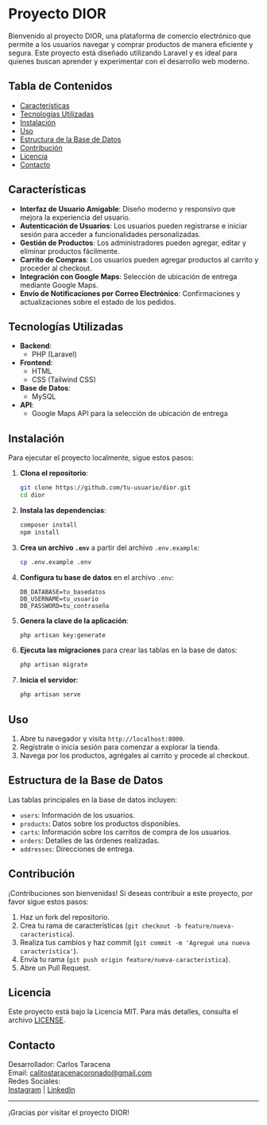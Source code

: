 # Proyecto DIOR

Bienvenido al proyecto DIOR, una plataforma de comercio electrónico que permite a los usuarios navegar y comprar productos de manera eficiente y segura. Este proyecto está diseñado utilizando Laravel y es ideal para quienes buscan aprender y experimentar con el desarrollo web moderno.

## Tabla de Contenidos

- [Características](#características)
- [Tecnologías Utilizadas](#tecnologías-utilizadas)
- [Instalación](#instalación)
- [Uso](#uso)
- [Estructura de la Base de Datos](#estructura-de-la-base-de-datos)
- [Contribución](#contribución)
- [Licencia](#licencia)
- [Contacto](#contacto)

## Características

- **Interfaz de Usuario Amigable**: Diseño moderno y responsivo que mejora la experiencia del usuario.
- **Autenticación de Usuarios**: Los usuarios pueden registrarse e iniciar sesión para acceder a funcionalidades personalizadas.
- **Gestión de Productos**: Los administradores pueden agregar, editar y eliminar productos fácilmente.
- **Carrito de Compras**: Los usuarios pueden agregar productos al carrito y proceder al checkout.
- **Integración con Google Maps**: Selección de ubicación de entrega mediante Google Maps.
- **Envío de Notificaciones por Correo Electrónico**: Confirmaciones y actualizaciones sobre el estado de los pedidos.

## Tecnologías Utilizadas

- **Backend**: 
  - PHP (Laravel)
- **Frontend**:
  - HTML
  - CSS (Tailwind CSS)
- **Base de Datos**:
  - MySQL
- **API**:
  - Google Maps API para la selección de ubicación de entrega

## Instalación

Para ejecutar el proyecto localmente, sigue estos pasos:

1. **Clona el repositorio**:
    ```bash
    git clone https://github.com/tu-usuario/dior.git
    cd dior
    ```

2. **Instala las dependencias**:
    ```bash
    composer install
    npm install
    ```

3. **Crea un archivo `.env`** a partir del archivo `.env.example`:
    ```bash
    cp .env.example .env
    ```

4. **Configura tu base de datos** en el archivo `.env`:
    ```
    DB_DATABASE=tu_basedatos
    DB_USERNAME=tu_usuario
    DB_PASSWORD=tu_contraseña
    ```

5. **Genera la clave de la aplicación**:
    ```bash
    php artisan key:generate
    ```

6. **Ejecuta las migraciones** para crear las tablas en la base de datos:
    ```bash
    php artisan migrate
    ```

7. **Inicia el servidor**:
    ```bash
    php artisan serve
    ```

## Uso

1. Abre tu navegador y visita `http://localhost:8000`.
2. Regístrate o inicia sesión para comenzar a explorar la tienda.
3. Navega por los productos, agrégales al carrito y procede al checkout.

## Estructura de la Base de Datos

Las tablas principales en la base de datos incluyen:

- `users`: Información de los usuarios.
- `products`: Datos sobre los productos disponibles.
- `carts`: Información sobre los carritos de compra de los usuarios.
- `orders`: Detalles de las órdenes realizadas.
- `addresses`: Direcciones de entrega.

## Contribución

¡Contribuciones son bienvenidas! Si deseas contribuir a este proyecto, por favor sigue estos pasos:

1. Haz un fork del repositorio.
2. Crea tu rama de características (`git checkout -b feature/nueva-caracteristica`).
3. Realiza tus cambios y haz commit (`git commit -m 'Agregué una nueva característica'`).
4. Envía tu rama (`git push origin feature/nueva-caracteristica`).
5. Abre un Pull Request.

## Licencia

Este proyecto está bajo la Licencia MIT. Para más detalles, consulta el archivo [LICENSE](LICENSE).

## Contacto

Desarrollador: Carlos Taracena  
Email: [calitostaracenacoronado@gmail.com](mailto:calitostaracenacoronado@gmail.com)  
Redes Sociales:  
[Instagram](https://www.instagram.com/tu_usuario) | [LinkedIn](https://www.linkedin.com/in/tu_usuario)  

---

¡Gracias por visitar el proyecto DIOR!
